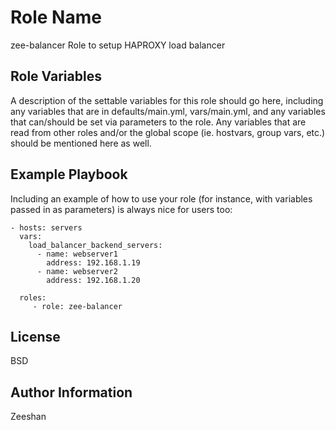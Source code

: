 Role Name
=========
zee-balancer
Role to setup HAPROXY load balancer


Role Variables
--------------

A description of the settable variables for this role should go here, including any variables that are in defaults/main.yml, vars/main.yml, and any variables that can/should be set via parameters to the role. Any variables that are read from other roles and/or the global scope (ie. hostvars, group vars, etc.) should be mentioned here as well.


Example Playbook
----------------

Including an example of how to use your role (for instance, with variables passed in as parameters) is always nice for users too:

    - hosts: servers
      vars:
        load_balancer_backend_servers:
          - name: webserver1
            address: 192.168.1.19
          - name: webserver2
            address: 192.168.1.20

      roles:
         - role: zee-balancer

License
-------

BSD

Author Information
------------------
Zeeshan
